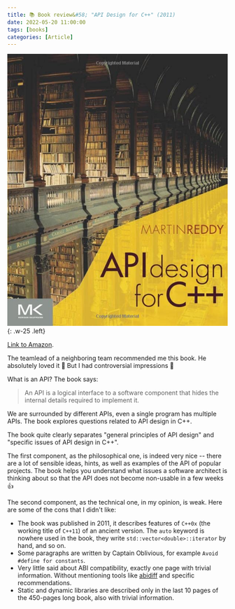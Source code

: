 ```yaml
---
title: 📚 Book review&#58; "API Design for C++" (2011)
date: 2022-05-20 11:00:00
tags: [books]
categories: [Article]
---
```


![](/assets/img/posts/2022-05-20/cover.jpg){: .w-25 .left}

[Link to Amazon](https://www.amazon.com/API-Design-C-Martin-Reddy/dp/0123850037).

The teamlead of a neighboring team recommended me this book. He absolutely loved it 🤩 But I had controversial impressions 🤔

What is an API? The book says:
> An API is a logical interface to a software component that hides the internal details required to implement it.


We are surrounded by different APIs, even a single program has multiple APIs. The book explores questions related to API design in C++.

The book quite clearly separates "general principles of API design" and "specific issues of API design in C++".

The first component, as the philosophical one, is indeed very nice -- there are a lot of sensible ideas, hints, as well as examples of the API of popular projects.
The book helps you understand what issues a software architect is thinking about so that the API does not become non-usable in a few weeks 👍

The second component, as the technical one, in my opinion, is weak. Here are some of the cons that I didn't like:
- The book was published in 2011, it describes features of `C++0x` (the working title of `C++11`) of an ancient version.
The `auto` keyword is nowhere used in the book, they write `std::vector<double>::iterator` by hand, and so on.
- Some paragraphs are written by Captain Oblivious, for example `Avoid #define for constants`.
- Very little said about ABI compatibility, exactly one page with trivial information. Without mentioning tools like
[abidiff](https://www.sourceware.org/libabigail/manual/abidiff.html) and specific recommendations.
- Static and dynamic libraries are described only in the last 10 pages of the 450-pages long book, also with trivial information.
